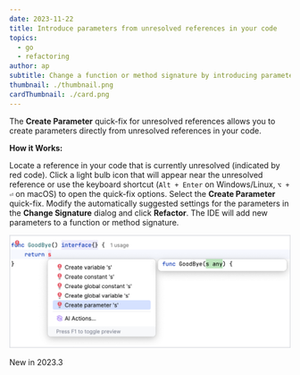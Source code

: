 ```yaml
---
date: 2023-11-22
title: Introduce parameters from unresolved references in your code
topics:
  - go
  - refactoring
author: ap
subtitle: Change a function or method signature by introducing parameters directly from unresolved references
thumbnail: ./thumbnail.png
cardThumbnail: ./card.png
---
```


The **Create Parameter** quick-fix for unresolved references allows you to create parameters directly from unresolved references in your code.

**How it Works:**

Locate a reference in your code that is currently unresolved (indicated by red code). Click a light bulb icon that will appear near the unresolved reference or use the keyboard shortcut (`Alt + Enter` on Windows/Linux, `⌥ + ⏎` on macOS) to open the quick-fix options. Select the **Create Parameter** quick-fix. Modify the automatically suggested settings for the parameters in the **Change Signature** dialog and click **Refactor**. The IDE will add new parameters to a function or method signature.

<img src="screenshot.png" alt="Code coverage for applications" title="Code coverage for applications" width="706"/>

<span class="tag is-rounded">New in 2023.3</span>

